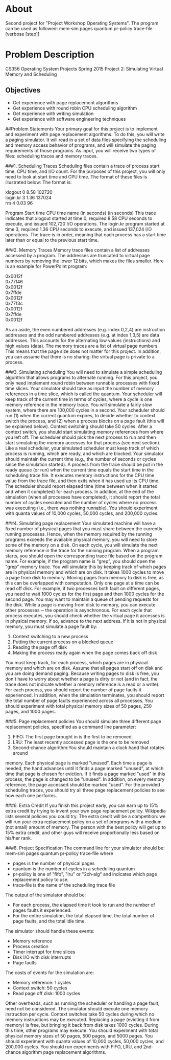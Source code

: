 # About
Second project for "Project Workshop Operating Systems". The program can be used as followed:
 mem‐sim pages quantum pr‐policy trace‐file [verbose [step]]

# Problem Description
CS356 Operating System Projects Spring 2015 Project 2: Simulating Virtual Memory and Scheduling
## Objectives
- Get experience with page replacement algorithms
- Get experience with round robin CPU scheduling algorithm 
- Get experience with writing simulation
- Get experience with software engineering techniques

##Problem Statements
Your primary goal for this project is to implement and experiment with page replacement algorithms. To do this, you will write a paging simulator. It will read in a set of data files specifying the scheduling and memory access behavior of programs, and will simulate the paging requirements of those programs.
As input, you will receive two types of files: scheduling traces and memory traces.

###1. Scheduling Traces
Scheduling files contain a trace of process start time, CPU time, and I/O count. For the purposes of this project, you will only need to look at start time and CPU time. The format of these files is illustrated below:
The format is:

xlogout 0 8.58 102720  <br>
login.kr 3 1.36 137024  <br>
rm 4 0.03 96 <br>

Program Start time CPU time name (in seconds) (in seconds)
This trace indicates that xlogout started at time 0, required 8.58 CPU seconds to execute, and issued 102,720 I/O operations. The login.kr program started at time 3, required 1.36 CPU seconds to execute, and issued 137,024 I/O operations.
The trace is in order, meaning that each process has a start time later than or equal to the previous start time.

###2. Memory Traces
Memory trace files contain a list of addresses accessed by a program. The addresses are truncated to virtual page numbers by removing the lower 12 bits, which makes the files smaller. Here is an example for PowerPoint program:

0x0012f <br>
0x77f46 <br> 
0x0012f <br>
0x7ffde <br>
0x0012f <br>
0x77f3c <br>
0x0012f <br>
0x7ffde <br>
0x0012f <br>

As an aside, the even numbered addresses (e.g. index 0,2,4) are instruction addresses and the odd numbered addresses (e.g. at index 1,3,5) are data addresses. This accounts for the alternating low values (instructions) and high values (data).
The memory traces are a list of virtual page numbers. This means that the page size does not matter for this project. In addition, you can assume that there is no sharing: the virtual page is private to a process.

###3. Simulating scheduling
You will need to simulate a simple scheduling algorithm that allows programs to alternate running. For this project, you only need implement round robin between runnable processes with fixed time slices. Your simulator should take as input the number of memory references in a time slice, which is called the quantum.
Your scheduler will keep track of the current time in terms of cycles, where a cycle is one memory reference in the memory trace. You will simulate a fairly slow system, where there are 100,000 cycles in a second.
Your scheduler should run (1) when the current quantum expires, to decide whether to context switch the process, and (2) when a process blocks on a page fault (this will be explained below). Context switching should take 50 cycles. After a context switch, you should start simulating memory references from where you left off.
The scheduler should pick the next process to run and then start simulating the memory accesses for that process (see next section). Like a real scheduler, your simulated scheduler must keep track of which process is running, which are ready, and which are blocked.
Your simulator should maintain the current time (e.g., the number of seconds or cycles since the simulation started). A process from the trace should be put in the ready queue (or run) when the current time equals the start time in the scheduling trace file. It executes memory instructions for the CPU time value from the trace file, and then exits when it has used up its CPU time.
The scheduler should report elapsed time (time between when it started and when it completed) for each process. In addition, at the end of the simulation (when all processes have completed), it should report the total number of cycles executed and the number of cycles where no process was executing (i.e., there was nothing runnable).
You should experiment with quanta values of 10,000 cycles, 50,000 cycles, and 200,000 cycles.

###4. Simulating page replacement
Your simulated machine will have a fixed number of physical pages that you must share between the currently running processes. Hence, when the memory required by the running programs
exceeds the available physical memory, you will need to store some of the memory on a disk.
On each cycle, you will simulate the next memory reference in the trace for the running program. When a program starts, you should open the corresponding trace file based on the program name. For example, if the program name is "grep", you should open the "grep" memory trace.
You will simulate this by keeping track of which pages are in physical memory and which are on disk. It takes 1000 cycles to move a page from disk to memory. Moving pages from memory to disk is free, as this can be overlapped with computation. Only one page at a time can be read off disk. For example, if two processes both fault on different pages, you need to wait 1000 cycles for the first page and then 1000 cycles for the second page. You may want to maintain a queue of pending requests for the disk. While a page is moving from disk to memory, you can execute other processes ‐‐ the operation is asynchronous.
For each cycle that process executes, you should check whether the virtual page it accesses is in physical memory. If so, advance to the next address. If it is not in physical memory, you must simulate a page fault by:

1. Context switching to a new process
2. Putting the current process on a blocked queue
3. Reading the page off disk
4. Making the process ready again when the page comes back off disk

You must keep track, for each process, which pages are in physical memory and which are on disk. Assume that all pages start off on disk and you are doing demand paging. Because writing pages to disk is free, you don't have to worry about whether a page is dirty or not (and in fact, the trace does not indicate whether a memory reference is a read or a write).
For each process, you should report the number of page faults it experienced. In addition, when the simulation terminates, you should report the total number of page faults experienced across all processes.
You should experiment with total physical memory sizes of 50 pages, 250 pages, and 1000 pages.

###5. Page replacement policies
You should simulate three different page replacement policies, specified as a command line parameter:

1. FIFO: The first page brought in is the first to be removed.
2. LRU: The least recently accessed page is the one to be removed
3. Second‐chance algorithm:You should maintain a clock hand that rotates around

memory. Each physical page is marked "unused". Each time a page is needed, the hand advances until it finds a page marked "unused", at which time that page is chosen for eviction. If it finds a page marked "used" in this process, the page is changed to be "unused". In addition, on every memory reference, the page accessed should be marked "used".
For the provided scheduling traces, you should try all three page replacement policies to see how
each one performs.

###6. Extra Credit
If you finish this project early, you can earn up to 15% extra credit by trying to invent your own page replacement policy. Wikipedia lists several policies you could try.
The extra credit will be a competition: we will run your extra replacement policy on a set of programs with a medium (not small) amount of memory. The person with the best policy will get up to 15% extra credit, and other guys will receive proportionally less based on his/her rank.

###8. Project Specification
The command line for your simulator should be:
mem‐sim pages quantum pr‐policy trace‐file where
- pages is the number of physical pages
- quantum is the number of cycles in a scheduling quantum
- pr‐policy is one of "fifo", "lru" or "2ch‐alg" and indicates which page replacement policy
to use.
- trace‐file is the name of the scheduling trace file

The output of the simulator should be:
- For each process, the elapsed time it took to run and the number of pages faults it
experienced.
- For the entire simulation, the total elapsed time, the total number of page faults, and the
total idle time.

The simulator should handle these events:
- Memory reference
- Process creation
- Timer interrupt for time slices
- Disk I/O with disk interrupts
- Page faults

The costs of events for the simulation are:
- Memory reference: 1 cycles
- Context switch: 50 cycles
- Read page off disk: 1000 cycles

Other overheads, such as running the scheduler or handling a page fault, need not be considered. The simulator should execute one memory instruction per cycle. Context switches take 50 cycles
during which no memory instructions may be executed. Replacing a page (evicting it from memory) is free, but bringing it back from disk takes 1000 cycles. During this time, other programs may execute.
You should experiment with total physical memory sizes of 50 pages, 500 pages, and 5000 pages. You should experiment with quanta values of 10,000 cycles, 50,000 cycles, and 200,000 cycles.
You should run experiments with FIFO, LRU, and 2nd‐chance algorithm page replacement algorithms.
